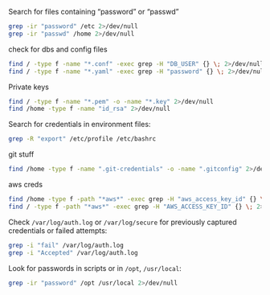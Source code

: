 Search for files containing “password” or “passwd”
```bash
grep -ir "password" /etc 2>/dev/null
grep -ir "passwd" /home 2>/dev/null
```
check for dbs and config files
```bash
find / -type f -name "*.conf" -exec grep -H "DB_USER" {} \; 2>/dev/null
find / -type f -name "*.yaml" -exec grep -H "password" {} \; 2>/dev/null
```
Private keys
```bash
find / -type f -name "*.pem" -o -name "*.key" 2>/dev/null
find /home -type f -name "id_rsa" 2>/dev/null
```
Search for credentials in environment files:
```bash
grep -R "export" /etc/profile /etc/bashrc 
```
git stuff
```bash
find /home -type f -name ".git-credentials" -o -name ".gitconfig" 2>/dev/null
```
aws creds
```bash
find /home -type f -path "*aws*" -exec grep -H "aws_access_key_id" {} \; 2>/dev/null
find / -type f -path "*aws*" -exec grep -H "AWS_ACCESS_KEY_ID" {} \; 2>/dev/null
```
Check `/var/log/auth.log` or `/var/log/secure` for previously captured credentials or failed attempts:
```bash
grep -i "fail" /var/log/auth.log
grep -i "Accepted" /var/log/auth.log
```
Look for passwords in scripts or in `/opt`, `/usr/local`:
```bash
grep -ir "password" /opt /usr/local 2>/dev/null
```
